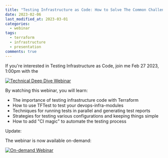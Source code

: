```yaml
---
title: "Testing Infrastructure as Code: How to Solve The Common Challenges"
date: 2023-02-06
last_modified_at: 2023-03-01
categories:
  - webinar
tags:
  - terraform
  - infrastructure
  - presentation
comments: true
---
```


If you're interested in Testing Infrastructure as Code, join me Feb 27 2023,
1:00pm with the 

[![Technical Deep Dive Webinar](https://cdn.brighttalk.com/ams/california/images/communication/573574/image_900784.jpg?width=640&height=360)](https://www.brighttalk.com/webcast/18905/573868)

By watching this webinar, you will learn:

* The importance of testing infrastructure code with Terraform
* How to use TFTest to test your devops-infra-modules
* Techniques for running tests in parallel and generating test reports
* Strategies for testing various configurations and keeping things simple
* How to add "CI magic" to automate the testing process


Update:

The webinar is now available on-demand:

[![On-demand Webinar](https://cdn.brighttalk.com/ams/california/images/communication/573574/image_900784.jpg?width=640&height=360)]([https://www.brighttalk.com/webcast/18905/573868](https://www.youtube.com/watch?v=U16mIcLTfgM))
